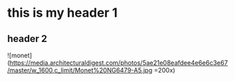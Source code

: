 # this is my header 1
## header 2

![monet](https://media.architecturaldigest.com/photos/5ae21e08eafdee4e6e6c3e67/master/w_1600,c_limit/Monet%20NG6479-A5.jpg =200x)
